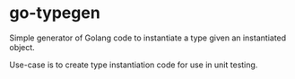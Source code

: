 # go-typegen
Simple generator of Golang code to instantiate a type given an instantiated object. 

Use-case is to create type instantiation code for use in unit testing.
